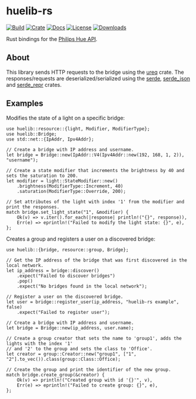 # huelib-rs

[![Build](https://img.shields.io/github/workflow/status/yuqio/huelib-rs/CI?labelColor=4c566a&color=a3be8c&logo=github)](https://github.com/yuqio/huelib-rs/actions)
[![Crate](https://img.shields.io/crates/v/huelib?labelColor=4c566a&color=81a1c1&logo=rust)](https://crates.io/crates/huelib)
[![Docs](https://img.shields.io/badge/dynamic/json?url=https://crates.io/api/v1/crates/huelib/versions&query=$.versions.0.num&prefix=v&label=docs.rs&labelColor=4c566a&color=8fbcbb&logo=rust)](https://docs.rs/huelib)
[![License](https://img.shields.io/crates/l/huelib?labelColor=4c566a&color=b48ead)](https://github.com/yuqio/huelib-rs/blob/master/LICENSE)
[![Downloads](https://img.shields.io/crates/d/huelib?labelColor=4c566a&color=5e81ac)](https://crates.io/crates/huelib)

<!-- cargo-sync-readme start -->

Rust bindings for the [Philips Hue API].

## About

This library sends HTTP requests to the bridge using the [ureq] crate. The responses/requests
are deserialized/serialized using the [serde], [serde_json] and [serde_repr] crates.

[Philips Hue API]: https://developers.meethue.com/develop/hue-api
[ureq]: https://github.com/algesten/ureq
[serde]: https://github.com/serde-rs/serde
[serde_json]: https://github.com/serde-rs/json
[serde_repr]: https://github.com/dtolnay/serde-repr

## Examples

Modifies the state of a light on a specific bridge:

```rust,no_run
use huelib::resource::{light, Modifier, ModifierType};
use huelib::Bridge;
use std::net::{IpAddr, Ipv4Addr};

// Create a bridge with IP address and username.
let bridge = Bridge::new(IpAddr::V4(Ipv4Addr::new(192, 168, 1, 2)), "username");

// Create a state modifier that increments the brightness by 40 and sets the saturation to 200.
let modifier = light::StateModifier::new()
    .brightness(ModifierType::Increment, 40)
    .saturation(ModifierType::Override, 200);

// Set attributes of the light with index '1' from the modifier and print the responses.
match bridge.set_light_state("1", &modifier) {
    Ok(v) => v.iter().for_each(|response| println!("{}", response)),
    Err(e) => eprintln!("Failed to modify the light state: {}", e),
};
```

Creates a group and registers a user on a discovered bridge:

```rust,no_run
use huelib::{bridge, resource::group, Bridge};

// Get the IP address of the bridge that was first discovered in the local network.
let ip_address = bridge::discover()
    .expect("Failed to discover bridges")
    .pop()
    .expect("No bridges found in the local network");

// Register a user on the discovered bridge.
let user = bridge::register_user(ip_address, "huelib-rs example", false)
    .expect("Failed to register user");

// Create a bridge with IP address and username.
let bridge = Bridge::new(ip_address, user.name);

// Create a group creator that sets the name to 'group1', adds the lights with the index '1'
// and '2' to the group and sets the class to 'Office'.
let creator = group::Creator::new("group1", ["1", "2"].to_vec()).class(group::Class::Office);

// Create the group and print the identifier of the new group.
match bridge.create_group(&creator) {
    Ok(v) => println!("Created group with id '{}'", v),
    Err(e) => eprintln!("Failed to create group: {}", e),
};
```

<!-- cargo-sync-readme end -->
